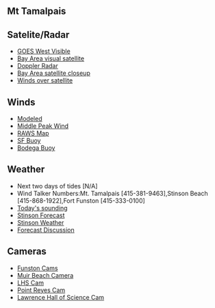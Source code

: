 Mt Tamalpais
------------

Satelite/Radar
--------------

-   [GOES West
Visible](http://weather.unisys.com/satellite/sat_wv.php?image=vis&inv=0&t=l12&region=we)
-   [Bay Area visual
satellite](http://squall.sfsu.edu/gif/bayarea_vis_00.gif)
-   [Doppler
Radar](http://radar.weather.gov/radar.php?rid=MUX&product=N0R&overlay=11101111&loop=no)
-   [Bay Area satellite
closeup](http://squall.sfsu.edu/gif/sfbay_vis_00.gif)
-   [Winds over
satellite](http://virga.sfsu.edu/gif/sathts_pac_500_00.gif)

Winds
-----

-   [Modeled](http://www.met.sjsu.edu/cgi-bin/wind/windbin.cgi%20)
-   [Middle Peak
Wind](http://www.wrh.noaa.gov/mesowest/getobext.php?sid=MDEC1&table=1&banner=off)
-   [RAWS
Map](http://www.wrh.noaa.gov/mesowest/mwmap.php?list=1&map=mtr&sort=latitude)
-   [SF Buoy](http://www.ndbc.noaa.gov/station_page.php?station=46026)
-   [Bodega
Buoy](http://www.ndbc.noaa.gov/station_page.php?station=46013)

Weather
-------

-   Next two days of tides [N/A]
-   Wind Talker Numbers:Mt. Tamalpais [415-381-9463],Stinson Beach
[415-868-1922],Fort Funston [415-333-0100]
-   [Today's
sounding](http://www.topaflyers.com/weather/soundings/oak.png)
-   [Stinson
Forecast](http://forecast.weather.gov/MapClick.php?lat=37.90086509257004&lon=-122.63763427734375&site=mtr&smap=1&marine=0&unit=0&lg=en)
-   [Stinson
Weather](http://stinson-beach-cwd.dst.ca.us/weather/Current_Vantage_Pro.htm)
-   [Forecast
Discussion](http://forecast.weather.gov/product.php?site=NWS&issuedby=MTR&product=AFD&format=txt&version=1&glossary=1)

Cameras
-------

-   [Funston Cams](http://flyfunston.org/newwebcam/)
-   [Muir Beach Camera](http://www.sigward.com/MuirBeach.jpg)
-   [LHS Cam](http://scienceview.berkeley.edu/view/)
-   [Point Reyes
Cam](http://www.nature.nps.gov/air/WebCams/parks/porecam/porecam.cfm)
-   [Lawrence Hall of Science Cam](http://sv.berkeley.edu/view/)
